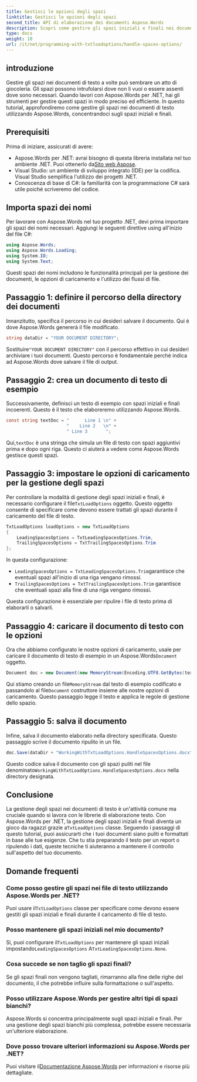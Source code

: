 ```yaml
---
title: Gestisci le opzioni degli spazi
linktitle: Gestisci le opzioni degli spazi
second_title: API di elaborazione dei documenti Aspose.Words
description: Scopri come gestire gli spazi iniziali e finali nei documenti di testo con Aspose.Words per .NET. Questo tutorial fornisce una guida per ripulire la formattazione del testo.
type: docs
weight: 10
url: /it/net/programming-with-txtloadoptions/handle-spaces-options/
---
```

## introduzione

Gestire gli spazi nei documenti di testo a volte può sembrare un atto di giocoleria. Gli spazi possono intrufolarsi dove non li vuoi o essere assenti dove sono necessari. Quando lavori con Aspose.Words per .NET, hai gli strumenti per gestire questi spazi in modo preciso ed efficiente. In questo tutorial, approfondiremo come gestire gli spazi nei documenti di testo utilizzando Aspose.Words, concentrandoci sugli spazi iniziali e finali.

## Prerequisiti

Prima di iniziare, assicurati di avere:

-  Aspose.Words per .NET: avrai bisogno di questa libreria installata nel tuo ambiente .NET. Puoi ottenerlo da[Sito web Aspose](https://releases.aspose.com/words/net/).
- Visual Studio: un ambiente di sviluppo integrato (IDE) per la codifica. Visual Studio semplifica l'utilizzo dei progetti .NET.
- Conoscenza di base di C#: la familiarità con la programmazione C# sarà utile poiché scriveremo del codice.

## Importa spazi dei nomi

Per lavorare con Aspose.Words nel tuo progetto .NET, devi prima importare gli spazi dei nomi necessari. Aggiungi le seguenti direttive using all'inizio del file C#:

```csharp
using Aspose.Words;
using Aspose.Words.Loading;
using System.IO;
using System.Text;
```

Questi spazi dei nomi includono le funzionalità principali per la gestione dei documenti, le opzioni di caricamento e l'utilizzo dei flussi di file.

## Passaggio 1: definire il percorso della directory dei documenti

Innanzitutto, specifica il percorso in cui desideri salvare il documento. Qui è dove Aspose.Words genererà il file modificato.

```csharp
string dataDir = "YOUR DOCUMENT DIRECTORY";
```

 Sostituire`"YOUR DOCUMENT DIRECTORY"` con il percorso effettivo in cui desideri archiviare i tuoi documenti. Questo percorso è fondamentale perché indica ad Aspose.Words dove salvare il file di output.

## Passaggio 2: crea un documento di testo di esempio

Successivamente, definisci un testo di esempio con spazi iniziali e finali incoerenti. Questo è il testo che elaboreremo utilizzando Aspose.Words.

```csharp
const string textDoc = "      Line 1 \n" +
                       "    Line 2   \n" +
                       " Line 3       ";
```

 Qui,`textDoc` è una stringa che simula un file di testo con spazi aggiuntivi prima e dopo ogni riga. Questo ci aiuterà a vedere come Aspose.Words gestisce questi spazi.

## Passaggio 3: impostare le opzioni di caricamento per la gestione degli spazi

 Per controllare la modalità di gestione degli spazi iniziali e finali, è necessario configurare il file`TxtLoadOptions` oggetto. Questo oggetto consente di specificare come devono essere trattati gli spazi durante il caricamento del file di testo.

```csharp
TxtLoadOptions loadOptions = new TxtLoadOptions
{
    LeadingSpacesOptions = TxtLeadingSpacesOptions.Trim,
    TrailingSpacesOptions = TxtTrailingSpacesOptions.Trim
};
```

In questa configurazione:
- `LeadingSpacesOptions = TxtLeadingSpacesOptions.Trim`garantisce che eventuali spazi all'inizio di una riga vengano rimossi.
- `TrailingSpacesOptions = TxtTrailingSpacesOptions.Trim` garantisce che eventuali spazi alla fine di una riga vengano rimossi.

Questa configurazione è essenziale per ripulire i file di testo prima di elaborarli o salvarli.

## Passaggio 4: caricare il documento di testo con le opzioni

 Ora che abbiamo configurato le nostre opzioni di caricamento, usale per caricare il documento di testo di esempio in un Aspose.Words`Document` oggetto.

```csharp
Document doc = new Document(new MemoryStream(Encoding.UTF8.GetBytes(textDoc)), loadOptions);
```

 Qui stiamo creando un file`MemoryStream` dal testo di esempio codificato e passandolo al file`Document` costruttore insieme alle nostre opzioni di caricamento. Questo passaggio legge il testo e applica le regole di gestione dello spazio.

## Passaggio 5: salva il documento

Infine, salva il documento elaborato nella directory specificata. Questo passaggio scrive il documento ripulito in un file.

```csharp
doc.Save(dataDir + "WorkingWithTxtLoadOptions.HandleSpacesOptions.docx");
```

 Questo codice salva il documento con gli spazi puliti nel file denominato`WorkingWithTxtLoadOptions.HandleSpacesOptions.docx` nella directory designata.

## Conclusione

La gestione degli spazi nei documenti di testo è un'attività comune ma cruciale quando si lavora con le librerie di elaborazione testo. Con Aspose.Words per .NET, la gestione degli spazi iniziali e finali diventa un gioco da ragazzi grazie a`TxtLoadOptions` classe. Seguendo i passaggi di questo tutorial, puoi assicurarti che i tuoi documenti siano puliti e formattati in base alle tue esigenze. Che tu stia preparando il testo per un report o ripulendo i dati, queste tecniche ti aiuteranno a mantenere il controllo sull'aspetto del tuo documento.

## Domande frequenti

### Come posso gestire gli spazi nei file di testo utilizzando Aspose.Words per .NET?  
 Puoi usare il`TxtLoadOptions` classe per specificare come devono essere gestiti gli spazi iniziali e finali durante il caricamento di file di testo.

### Posso mantenere gli spazi iniziali nel mio documento?  
 Sì, puoi configurare il`TxtLoadOptions` per mantenere gli spazi iniziali impostando`LeadingSpacesOptions` A`TxtLeadingSpacesOptions.None`.

### Cosa succede se non taglio gli spazi finali?  
Se gli spazi finali non vengono tagliati, rimarranno alla fine delle righe del documento, il che potrebbe influire sulla formattazione o sull'aspetto.

### Posso utilizzare Aspose.Words per gestire altri tipi di spazi bianchi?  
Aspose.Words si concentra principalmente sugli spazi iniziali e finali. Per una gestione degli spazi bianchi più complessa, potrebbe essere necessaria un'ulteriore elaborazione.

### Dove posso trovare ulteriori informazioni su Aspose.Words per .NET?  
 Puoi visitare il[Documentazione Aspose.Words](https://reference.aspose.com/words/net/) per informazioni e risorse più dettagliate.